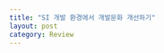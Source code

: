 ```yaml
---
title: "SI 개발 환경에서 개발문화 개선하기"
layout: post
category: Review
---
```


<!-- # 1. 네? 오늘부터 팀장이라구요?

입사 3주 만에 앱을 출시해야 하는 상황
바쁜 일정으로 불편한 점이 있어도 그냥 넘어갔어야 했습니다.

불평을 하고 바로 떠나는 것보다
일단 할 수 있는데까지 해보자에 의의를 두었다.

(사막에 나무를 심는 그림 넣기)

불편한 점들을 리스트업 해봤다

- 엑셀 파일로 일정 및 이슈 관리 -> 동시에 수정하고 삭제하면.
- 하나의 브랜치로 관리
- 배포 자동화
- 수정 및 배포할 때 마다 코어 로직에 대해 일일이 테스트 해야 하는 불편함과 혹시 모를 버그에 대한 두려움
- 


# 2. 작은것부터 차근차근 CMS -> Gitlab Issue 관리

## 가동성 증진
## 불필요한 작업 하지 않음

# 2. 우리 이제 버전관리 제대로 해볼까요? 깃 플로우 전략 수립

# 3. 배포 자동화 도입 CI/CD

# 4. 코어 로직에 테스트 코드 점진적으로 도입하기

# 모바일 앱 특성상 UI 테스트는 초기 출시 단계에 도입하기엔 비효율적이라 생각해서
# 코어 로직

## 프로젝트 구조 도형으로 그리고 어느 부분에 도입해는지 그림으로 설명하기

# 5. 디자인 패턴 적용

# 안드로이드 에선 MVP 최소한의 뷰로직과 비지니스 로직을 분리 하지만 파일이 동시에 늘어난
# 이를 개선해보기 위해 RxSwift, Reactorkit을 
# 팀 내에 유능한 iOS 개발자 분이 계셔서 가능했다.

# 5. 글을 마치며

-  -->



<!-- 글 흐름 -->

<!-- 맥락 설명 -->
<!-- 
1. 합류하고 나서
2. 안드로이드를 출시하고 나서
3. 주니어 PM
4. 체크 리스트 (점진적 도입) 가장 핵심이 되는 진단 부분에 테스트 코드 도입, CI/CD 배포 자동화, 기술 블로그 개설
5. iOS 버전 출시 (프로젝트 개선 빌드 tuist Reactor킷, rx 구조 개선. iOS 프리랜서님의 도움으로)
6. 그냥 퇴사하는건 남아있는 동료들, 스스로의 책임감이 허락하지 않았다. 내가 할 수 있는데까지는 해보자는 생각을 했고 멋지게 졸업하고 싶었다.
7. 현 회사에서 좋은 개발문화 정착이라는 숲을 일궈내진 못했지만 하나의 작은 씨앗을 심었다고. 내가 몸담았던 개발조직이 더 성장하길 바라며. -->
